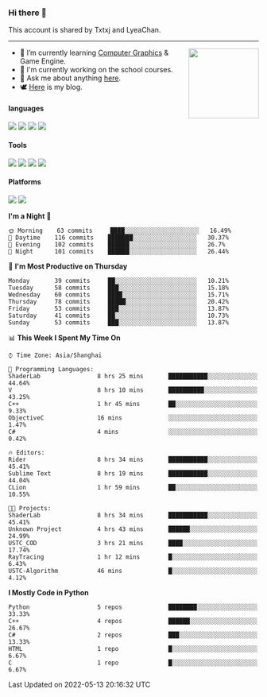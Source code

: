 ### Hi there 👋

This account is shared by Txtxj and LyeaChan.

---

<img align="right" height="141" src="https://github-readme-stats.vercel.app/api?username=txtxj&theme=tokyonight&show_icons=true&count_private=true">

- 🌱 I’m currently learning [Computer Graphics](https://github.com/txtxj/GAMES101) & Game Engine.
- 🐶 I'm currently working on the school courses.
- 💬 Ask me about anything [here](https://github.com/txtxj/txtxj/issues).
- 🕊️ [Here](https://txtxj.top) is my blog.

#### languages

![](https://img.shields.io/badge/C++-00599C?logo=cplusplus&logoColor=fff)
![](https://img.shields.io/badge/Python-3e74a2?logo=python&logoColor=fff)
![](https://img.shields.io/badge/C%23-239120?logo=csharp&logoColor=fff)
![](https://img.shields.io/badge/C-A8B9CC?logo=c&logoColor=555)


#### Tools

![](https://img.shields.io/badge/JetBrains-000000?logo=jetbrains&logoColor=fff)
![](https://img.shields.io/badge/SublimeText_3-FF9800?logo=sublimetext&logoColor=fff)
![](https://img.shields.io/badge/UE_4-0E1128?logo=unrealengine&logoColor=fff)
![](https://img.shields.io/badge/unity-FFFFFF?logo=unity&logoColor=000)

#### Platforms

![](https://img.shields.io/badge/Ubuntu_20.04-E95420?logo=ubuntu&logoColor=fff)
![](https://img.shields.io/badge/Windows_10-0078D6?logo=windows&logoColor=fff)


<!--START_SECTION:waka-->
**I'm a Night 🦉** 

```text
🌞 Morning    63 commits     ████░░░░░░░░░░░░░░░░░░░░░   16.49% 
🌆 Daytime    116 commits    ███████░░░░░░░░░░░░░░░░░░   30.37% 
🌃 Evening    102 commits    ██████░░░░░░░░░░░░░░░░░░░   26.7% 
🌙 Night      101 commits    ██████░░░░░░░░░░░░░░░░░░░   26.44%

```
📅 **I'm Most Productive on Thursday** 

```text
Monday       39 commits     ██░░░░░░░░░░░░░░░░░░░░░░░   10.21% 
Tuesday      58 commits     ███░░░░░░░░░░░░░░░░░░░░░░   15.18% 
Wednesday    60 commits     ████░░░░░░░░░░░░░░░░░░░░░   15.71% 
Thursday     78 commits     █████░░░░░░░░░░░░░░░░░░░░   20.42% 
Friday       53 commits     ███░░░░░░░░░░░░░░░░░░░░░░   13.87% 
Saturday     41 commits     ██░░░░░░░░░░░░░░░░░░░░░░░   10.73% 
Sunday       53 commits     ███░░░░░░░░░░░░░░░░░░░░░░   13.87%

```


📊 **This Week I Spent My Time On** 

```text
⌚︎ Time Zone: Asia/Shanghai

💬 Programming Languages: 
ShaderLab                8 hrs 25 mins       ███████████░░░░░░░░░░░░░░   44.64% 
V                        8 hrs 10 mins       ██████████░░░░░░░░░░░░░░░   43.25% 
C++                      1 hr 45 mins        ██░░░░░░░░░░░░░░░░░░░░░░░   9.33% 
ObjectiveC               16 mins             ░░░░░░░░░░░░░░░░░░░░░░░░░   1.47% 
C#                       4 mins              ░░░░░░░░░░░░░░░░░░░░░░░░░   0.42%

🔥 Editors: 
Rider                    8 hrs 34 mins       ███████████░░░░░░░░░░░░░░   45.41% 
Sublime Text             8 hrs 19 mins       ███████████░░░░░░░░░░░░░░   44.04% 
CLion                    1 hr 59 mins        ██░░░░░░░░░░░░░░░░░░░░░░░   10.55%

🐱‍💻 Projects: 
ShaderLab                8 hrs 34 mins       ███████████░░░░░░░░░░░░░░   45.41% 
Unknown Project          4 hrs 43 mins       ██████░░░░░░░░░░░░░░░░░░░   24.99% 
USTC_COD                 3 hrs 21 mins       ████░░░░░░░░░░░░░░░░░░░░░   17.74% 
RayTracing               1 hr 12 mins        █░░░░░░░░░░░░░░░░░░░░░░░░   6.43% 
USTC-Algorithm           46 mins             █░░░░░░░░░░░░░░░░░░░░░░░░   4.12%

```

**I Mostly Code in Python** 

```text
Python                   5 repos             ████████░░░░░░░░░░░░░░░░░   33.33% 
C++                      4 repos             ██████░░░░░░░░░░░░░░░░░░░   26.67% 
C#                       2 repos             ███░░░░░░░░░░░░░░░░░░░░░░   13.33% 
HTML                     1 repo              █░░░░░░░░░░░░░░░░░░░░░░░░   6.67% 
C                        1 repo              █░░░░░░░░░░░░░░░░░░░░░░░░   6.67%

```



 Last Updated on 2022-05-13 20:16:32 UTC
<!--END_SECTION:waka-->
